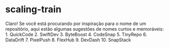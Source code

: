 # scaling-train
Claro! Se você está procurando por inspiração para o nome de um repositório, aqui estão algumas sugestões de nomes curtos e memoráveis:  1. QuickCode   2. SwiftDev   3. ByteBoost   4. CodeSnap   5. TinyRepo   6. DataDrift   7. PixelPush   8. FlexHub   9. DevDash   10. SnapStack   
